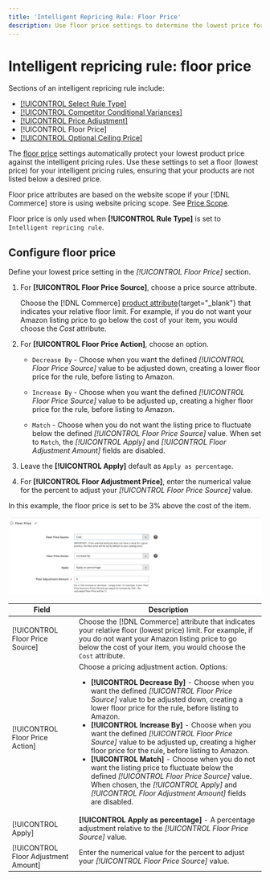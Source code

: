 ```yaml
---
title: 'Intelligent Repricing Rule: Floor Price'
description: Use floor price settings to determine the lowest price for an intelligent pricing rule to manage your Amazon listings.
---
```


# Intelligent repricing rule: floor price

Sections of an intelligent repricing rule include:

- [[!UICONTROL Select Rule Type]](./intelligent-repricing-rules.md)
- [[!UICONTROL Competitor Conditional Variances]](./competitor-conditional-variances.md)
- [[!UICONTROL Price Adjustment]](./price-adjustment.md)
- [!UICONTROL Floor Price]
- [[!UICONTROL Optional Ceiling Price]](./optional-ceiling-price.md)

The [floor price](./floor-price.md) settings automatically protect your lowest product price against the intelligent pricing rules. Use these settings to set a floor (lowest price) for your intelligent pricing rules, ensuring that your products are not listed below a desired price.

Floor price attributes are based on the website scope if your [!DNL Commerce] store is using website pricing scope. See [Price Scope](./price-scope.md).

Floor price is only used when **[!UICONTROL Rule Type]** is set to `Intelligent repricing rule`.

## Configure floor price

Define your lowest price setting in the _[!UICONTROL Floor Price]_ section.

1. For **[!UICONTROL Floor Price Source]**, choose a price source attribute.

   Choose the [!DNL Commerce] [product attribute](https://docs.magento.com/user-guide/catalog/product-attributes.html){target="_blank"} that indicates your relative floor limit. For example, if you do not want your Amazon listing price to go below the cost of your item, you would choose the *Cost* attribute.

1. For **[!UICONTROL Floor Price Action]**, choose an option.

   - `Decrease By` - Choose when you want the defined _[!UICONTROL Floor Price Source]_ value to be adjusted down, creating a lower floor price for the rule, before listing to Amazon.

   - `Increase By` - Choose when you want the defined _[!UICONTROL Floor Price Source]_ value to be adjusted up, creating a higher floor price for the rule, before listing to Amazon.

   - `Match` - Choose when you do not want the listing price to fluctuate below the defined _[!UICONTROL Floor Price Source]_ value. When set to `Match`, the _[!UICONTROL Apply]_ and _[!UICONTROL Floor Adjustment Amount]_ fields are disabled.

1. Leave the **[!UICONTROL Apply]** default as `Apply as percentage`.

1. For **[!UICONTROL Floor Adjustment Price]**, enter the numerical value for the percent to adjust your _[!UICONTROL Floor Price Source]_ value.

In this example, the floor price is set to be 3% above the cost of the item.

![Intelligent repricing rule example - floor price](assets/ob-intelligent-pricde-rule-floor-price.png)

|Field|Description|
|--- |--- |
|[!UICONTROL Floor Price Source]|Choose the [!DNL Commerce] attribute that indicates your relative floor (lowest price) limit. For example, if you do not want your Amazon listing price to go below the cost of your item, you would choose the `Cost` attribute. |
|[!UICONTROL Floor Price Action]|Choose a pricing adjustment action. Options:<ul><li>**[!UICONTROL Decrease By]** - Choose when you want the defined _[!UICONTROL Floor Price Source]_ value to be adjusted down, creating a lower floor price for the rule, before listing to Amazon.</li><li>**[!UICONTROL Increase By]** - Choose when you want the defined _[!UICONTROL Floor Price Source]_ value to be adjusted up, creating a higher floor price for the rule, before listing to Amazon.</li><li>**[!UICONTROL Match]** - Choose when you do not want the listing price to fluctuate below the defined _[!UICONTROL Floor Price Source]_ value. When chosen, the _[!UICONTROL Apply]_ and _[!UICONTROL Floor Adjustment Amount]_ fields are disabled.</li></ul> |
|[!UICONTROL Apply]|**[!UICONTROL Apply as percentage]** - A percentage adjustment relative to the _[!UICONTROL Floor Price Source]_ value. |
|[!UICONTROL Floor Adjustment Amount] |Enter the numerical value for the percent to adjust your _[!UICONTROL Floor Price Source]_ value. |
